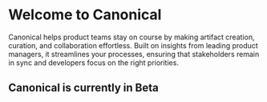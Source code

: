 

# Welcome to Canonical

Canonical helps product teams stay on course by making artifact creation, curation, and collaboration effortless. Built on insights from leading product managers, it streamlines your processes, ensuring that stakeholders remain in sync and developers focus on the right priorities.

## Canonical is currently in Beta

